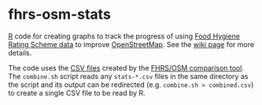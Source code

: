 # fhrs-osm-stats

[R](http://r-project.org) code for creating graphs to track the progress of using [Food Hygiene Rating Scheme data](http://ratings.food.gov.uk/open-data/en-GB) to improve [OpenStreetMap](http://openstreetmap.org). See the [wiki page](http://wiki.openstreetmap.org/wiki/UK_Food_Hygiene_Rating_System) for more details.

The code uses the [CSV files](http://gregrs.dev.openstreetmap.org/fhrs-stats/) created by the [FHRS/OSM comparison tool](http://gregrs.dev.openstreetmap.org/fhrs/). The `combine.sh` script reads any `stats-*.csv` files in the same directory as the script and its output can be redirected (e.g. `combine.sh > combined.csv`) to create a single CSV file to be read by R.

